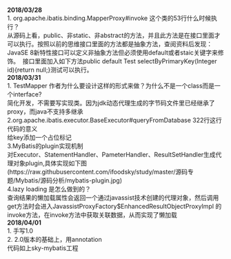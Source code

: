 <p><strong>2018/03/28</strong><br />
1. org.apache.ibatis.binding.MapperProxy#invoke 这个类的53行什么时候执行？<br />
从源码上看，public、非static、非abstract的方法，并且此方法是在接口里面才可以执行。按照以前的思维接口里面的方法都是抽象方法，查阅资料后发现：JavaSE 8新特性接口可以定义非抽象方法但必须使用default或者staic关键字来修饰。 &nbsp;接口里面加入如下方法public default Test selectByPrimaryKey(Integer id){return null;}测试可以执行。<br />
<strong>2018/03/31</strong><br />
1. TestMapper 作者为什么要设计这样的形式来做？为什么不是一个class而是一个interface?<br />
 简化开发，不需要写实现类。因为jdk动态代理生成的字节码文件里已经继承了proxy，而java不支持多继承
2.org.apache.ibatis.executor.BaseExecutor#queryFromDatabase 322行这行代码的意义<br />
给key添加一个占位标记<br />
3.MyBatis的plugin实现机制<br />
对Executor、StatementHandler、PameterHandler、ResultSetHandler生成代理对象plugin,具体实现如下图<br />
 (https://raw.githubusercontent.com/ifoodsky/study/master/源码专题/Mybatis/源码分析/mybatis-plugin.jpg)<br/>
4.lazy loading 是怎么做到的？<br />
 查询结果的懒加载属性会返回一个通过javassist技术创建的代理对象，然后调用get方法时会进入JavassistProxyFactory$EnhancedResultObjectProxyImpl 的invoke方法，在invoke方法中获取关联数据，从而实现了懒加载<br/>
<strong>2018/04/01</strong><br />
1. 手写1.0<br />
2. 2.0版本的基础上，用annotation<br />
 代码如上sky-mybatis工程
</p>
